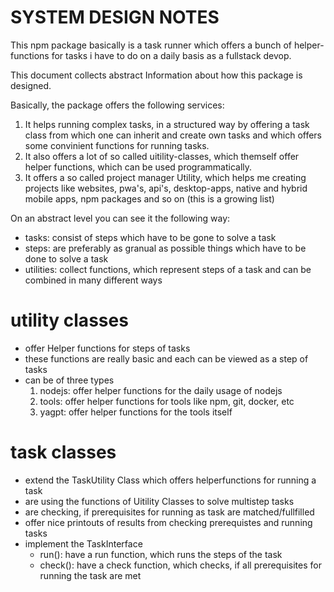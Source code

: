# SYSTEM DESIGN NOTES
This npm package basically is a task runner which offers a bunch of helper-
functions for tasks i have to do on a daily basis as a fullstack devop.

This document collects abstract Information about how this package is designed.

Basically, the package offers the following services:
1. It helps running complex tasks, in a structured way by offering a task
  class from which one can inherit and create own tasks and which offers some
  convinient functions for running tasks.
2. It also offers a lot of so called uitility-classes, which themself offer
  helper functions, which can be used programmatically.
3. It offers a so called project manager Utility, which helps me creating
   projects like websites, pwa's, api's, desktop-apps, native and hybrid
   mobile apps, npm packages and so on (this is a growing list)

On an abstract level you can see it the following way:
- tasks: consist of steps which have to be gone to solve a task
- steps: are preferably as granual as possible things which have to be done to 
         solve a task
- utilities: collect functions, which represent steps of a task and can be
             combined in many different ways

# utility classes
- offer Helper functions for steps of tasks
- these functions are really basic and each can be viewed as a step of tasks
- can be of three types
  1. nodejs: offer helper functions for the daily usage of nodejs
  2. tools: offer helper functions for tools like npm, git, docker, etc
  3. yagpt: offer helper functions for the tools itself

# task classes
- extend the TaskUtility Class which offers helperfunctions for running a task
- are using the functions of Uitility Classes to solve multistep tasks
- are checking, if prerequisites for running as task are matched/fullfilled
- offer nice printouts of results from checking prerequistes and running tasks
- implement the TaskInterface
  - run(): have a run function, which runs the steps of the task
  - check(): have a check function, which checks, if all prerequisites for
    running the task are met

# 
